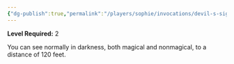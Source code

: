 ```yaml
---
{"dg-publish":true,"permalink":"/players/sophie/invocations/devil-s-sight/"}
---
```


**Level Required:** 2  


You can see normally in darkness, both magical and nonmagical, to a distance of 120 feet.